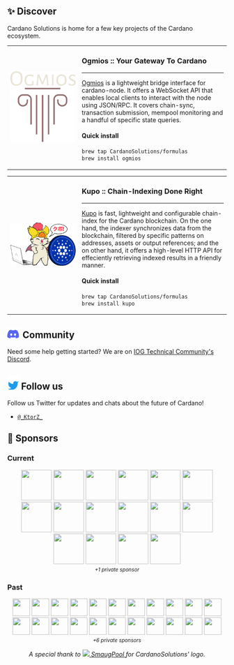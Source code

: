 ## ✨ Discover

Cardano Solutions is home for a few key projects of the Cardano ecosystem.

<table style="border: none">
<tr>
<td width="150"><picture><source media="(prefers-color-scheme: light)" srcset="https://raw.githubusercontent.com/CardanoSolutions/ogmios/master/branding/ogmios__light.png"><img alt="Ogmios: gateway to Cardano" src="https://raw.githubusercontent.com/CardanoSolutions/ogmios/master/branding/ogmios__dark.png" width="150"></picture></td>
<td><h3>Ogmios :: Your Gateway To Cardano</h3><hr/><a href="https://github.com/cardanosolutions/ogmios">Ogmios</a> is a lightweight bridge interface for cardano-node. It offers a WebSocket API that enables local clients to interact with the node using JSON/RPC. It covers chain-sync, transaction submission, mempool monitoring and a handful of specific state queries.

<h4>Quick install</h4>

```console
brew tap CardanoSolutions/formulas
brew install ogmios
```
</td>
</tr>
</table>

<table style="border: none">
<tr>
<td width="150"><img  width="150" alt="Kupo :: Chain-Indexing Done Right" src="https://raw.githubusercontent.com/CardanoSolutions/kupo/master/docs/kupo.png"></td>
<td><h3>Kupo :: Chain-Indexing Done Right</h3><hr/><a href="https://github.com/cardanosolutions/kupo">Kupo</a> is fast, lightweight and configurable chain-index for the Cardano blockchain. On the one hand, the indexer synchronizes data from the blockchain, filtered by specific patterns on addresses, assets or output references; and the on other hand, it offers a high-level HTTP API for effeciently retrieving indexed results in a friendly manner.

<h4>Quick install</h4>

```console
brew tap CardanoSolutions/formulas
brew install kupo
```
</td>
</tr>
</table>

## <img src="https://raw.githubusercontent.com/CardanoSolutions/ogmios/master/.github/discord.svg" height="24" /> Community

Need some help getting started? We are on [IOG Technical Community's Discord](https://discord.gg/ZeyDn65t5v).

## <img src="https://raw.githubusercontent.com/CardanoSolutions/ogmios/master/.github/twitter.svg" height="32" /> Follow us

Follow us Twitter for updates and chats about the future of Cardano!

- [`@_KtorZ_`](https://twitter.com/_KtorZ_)

## 💖 Sponsors

### Current

<p align="center">
  <a href="https://github.com/butaneprotocol"><img src="https://avatars.githubusercontent.com/u/142697482?s=70&v=4" width=70 height=70 /></a> 
  <a href="https://sundaeswap.finance/"><img src="https://avatars.githubusercontent.com/u/83610786?s=70&v=4" width=70 height=70 /></a>
  <a href="https://blockfrost.io/"><img src="https://avatars.githubusercontent.com/u/70073210?s=70&v=4" width=70 height=70 /></a>
  <a href="https://github.com/DripDropz"><img src="https://avatars.githubusercontent.com/u/97243109?s=70&v=4" width=70 height=70 /></a>
  <a href="https://github.com/projectNEWM"><img src="https://avatars.githubusercontent.com/u/83253396?s=60&v=4" width=70 height=70 /></a>
  <a href="https://github.com/minswap"><img src="https://avatars.githubusercontent.com/u/80548193?s=70&v=4" width=70 height=70 /></a>
  <a href="https://github.com/AndrewWestberg"><img src="https://avatars.githubusercontent.com/u/245918?s=60&v=4" width=70 height=70 /></a>
  <a href="https://github.com/McManford"><img src="https://avatars.githubusercontent.com/u/7148419?s=60&v=4" width=70 height=70 /></a>
  <a href="https://github.com/mpizenberg"><img src="https://avatars.githubusercontent.com/u/2905865?s=60&v=4" width=70 height=70 /></a>
  <a href="https://github.com/sourabhxyz"><img src="https://avatars.githubusercontent.com/u/29835247?s=60&v=4" width=70 height=70 /></a>
  <a href="https://github.com/OneDeuxTriSeiGo"><img src="https://avatars.githubusercontent.com/u/9424043?s=70&v=4" width=70 height=70 /></a>
  <a href="https://github.com/Quantumplation"><img src="https://avatars.githubusercontent.com/u/49870?v=4" width=70 height=70 /></a>
  <a href="https://github.com/codybutz"><img src="https://avatars.githubusercontent.com/u/3670430?s=70&v=4" width=70 height=70 /></a>
  <a href="https://github.com/scarmuega"><img src="https://avatars.githubusercontent.com/u/653886?s=70&v=4" width=70 height=70 /></a>
  <a href="https://github.com/perturbing"><img src="https://avatars.githubusercontent.com/u/107037423?s=70&v=4" width=70 height=70 /></a>
  <a href="https://github.com/prometheus-pool"><img src="https://avatars.githubusercontent.com/u/9547191?s=70&v=4" width=70 height=70 /></a>
  <br/>
    <small><i>+1 private sponsor</i></small>
</p>

### Past

<p align="center">
    <a href="https://raynetwork.io/"><img src="https://avatars.githubusercontent.com/u/153427773?s=200&v=4" width=40 height=40 /></a>
    <a href="https://eternl.io/"><img src="https://eternl.io/icons/favicon-128x128.png" width=40 height=40 /></a>
    <a href="https://jpeg.store/"><img src="https://avatars.githubusercontent.com/u/98781883?s=40&v=4" width=40 height=40 /></a>
    <a href="https://github.com/aada-finance"><img src="https://avatars.githubusercontent.com/u/89693711?s=40&v=4" width=40 height=40 /></a>
    <a href="https://github.com/cffls"><img src="https://avatars.githubusercontent.com/u/48079971?s=40&v=4" width=40 height=40 /></a>
    <a href="https://github.com/rkzl1"><img src="https://avatars.githubusercontent.com/u/33369699?s=40&v=4" width=40 height=40 /></a>
    <a href="https://github.com/D-Biela"><img src="https://avatars.githubusercontent.com/u/23465326?s=40&v=4" width=40 height=40 /></a>
    <a href="https://github.com/Supersoloo"><img src="https://avatars.githubusercontent.com/u/121493964?s=40&v=4" width=40 height=40 /></a>
    <a href="https://github.com/kreate-art"><img src="https://avatars.githubusercontent.com/u/118675270?s=40&v=4" width=40 height=40 /></a>
    <a href="https://github.com/tokenstakepool"><img src="https://avatars.githubusercontent.com/u/101922076?s=40&v=4" width=40 height=40 /></a>
    <a href="https://github.com/artemwright"><img src="https://avatars.githubusercontent.com/u/83517471?s=40&v=4" width=40 height=40 /></a>
    <a href="https://github.com/mrbrinker"><img src="https://avatars.githubusercontent.com/u/41247403?s=40&v=4" width=40 height=40 /></a>
    <a href="https://github.com/will-break-it"><img src="https://avatars.githubusercontent.com/u/9065638?s=40&v=4" width=40 height=40 /></a>
    <a href="https://github.com/sacrelege"><img src="https://avatars.githubusercontent.com/u/7289595?s=40&v=4" width=40 height=40 /></a>
    <a href="https://github.com/kopeboy"><img src="https://avatars.githubusercontent.com/u/4728367?s=40&v=4" width=40 height=40 /></a>
    <a href="https://github.com/4TT1L4"><img src="https://avatars.githubusercontent.com/u/2914096?s=40&v=4" width=40 height=40 /></a>
    <a href="https://github.com/bosskopp"><img src="https://avatars.githubusercontent.com/u/1733427?s=40&v=4" width=40 height=40 /></a>
    <a href="https://github.com/NilsDannemann"><img src="https://avatars.githubusercontent.com/u/1572663?s=40&v=4" width=40 height=40 /></a>
    <a href="https://github.com/savaki"><img src="https://avatars.githubusercontent.com/u/108710?s=40&v=4" width=40 height=40 /></a>
    <a href="https://github.com/tapiocapool"><img src="https://avatars.githubusercontent.com/u/80033713?s=40&v=4" width=40 height=40 /></a>
    <a href="https://github.com/kayandra"><img src="https://avatars.githubusercontent.com/u/5002506?s=40&v=4" width=40 height=40 /></a>
    <a href="https://github.com/Yomjii"><img src="https://avatars.githubusercontent.com/u/3296518?s=40&v=4" width=40 height=40 /></a>
    <br/>
    <small><i>+6 private sponsors</i></small>
</p>

<p align="center"><i>A special thank to <a href="https://github.com/SmaugPool"><img src="https://github.com/SmaugPool.png" height=20 /> SmaugPool </a> for CardanoSolutions' logo.</i></p>
